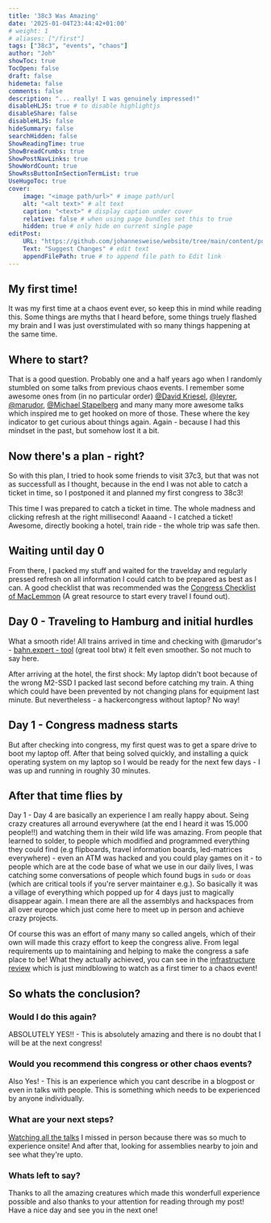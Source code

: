 ```yaml
---
title: '38c3 Was Amazing'
date: '2025-01-04T23:44:42+01:00'
# weight: 1
# aliases: ["/first"]
tags: ["38c3", "events", "chaos"]
author: "Joh"
showToc: true
TocOpen: false
draft: false
hidemeta: false
comments: false
description: "... really! I was genuinely impressed!"
disableHLJS: true # to disable highlightjs
disableShare: false
disableHLJS: false
hideSummary: false
searchHidden: false
ShowReadingTime: true
ShowBreadCrumbs: true
ShowPostNavLinks: true
ShowWordCount: true
ShowRssButtonInSectionTermList: true
UseHugoToc: true
cover:
    image: "<image path/url>" # image path/url
    alt: "<alt text>" # alt text
    caption: "<text>" # display caption under cover
    relative: false # when using page bundles set this to true
    hidden: true # only hide on current single page
editPost:
    URL: "https://github.com/johannesweise/website/tree/main/content/posts"
    Text: "Suggest Changes" # edit text
    appendFilePath: true # to append file path to Edit link
---
```

## My first time!
It was my first time at a chaos event ever, so keep this in mind while reading this. Some things are myths that I heard before, some things truely flashed my brain and I was just overstimulated with so many things happening at the same time.

## Where to start?
That is a good question. Probably one and a half years ago when I randomly stumbled on some talks from previous chaos events. I remember some awesome ones from (in no particular order) [@David Kriesel](https://media.ccc.de/search/?q=%22David+Kriesel%22), [@leyrer](https://media.ccc.de/search?p=leyrer), [@marudor](https://media.ccc.de/search/?q=marudor), [@Michael Stapelberg](https://media.ccc.de/search/?q=%22Michael+Stapelberg%22) and many many more awesome talks which inspired me to get hooked on more of those. These where the key indicator to get curious about things again. Again - because I had this mindset in the past, but somehow lost it a bit.

## Now there's a plan - right?
So with this plan, I tried to hook some friends to visit 37c3, but that was not as successfull as I thought, because in the end I was not able to catch a ticket in time, so I postponed it and planned my first congress to 38c3!

This time I was prepared to catch a ticket in time. The whole madness and clicking refresh at the right millisecond! Aaaand - I catched a ticket! Awesome, directly booking a hotel, train ride - the whole trip was safe then.

## Waiting until day 0
From there, I packed my stuff and waited for the travelday and regularly pressed refresh on all information I could catch to be prepared as best as I can. A good checklist that was recommended was the [Congress Checklist of MacLemmon](https://github.com/MacLemon/CongressChecklist) (A great resource to start every travel I found out).

## Day 0 - Traveling to Hamburg and initial hurdles
What a smooth ride! All trains arrived in time and checking with @marudor's - [bahn.expert - tool](https://bahn.expert) (great tool btw) it felt even smoother. So not much to say here.

After arriving at the hotel, the first shock: My laptop didn't boot because of the wrong M2-SSD I packed last second before catching my train. A thing which could have been prevented by not changing plans for equipment last minute. But nevertheless - a hackercongress without laptop? No way!

## Day 1 - Congress madness starts
But after checking into congress, my first quest was to get a spare drive to boot my laptop off. After that being solved quickly, and installing a quick operating system on my laptop so I would be ready for the next few days - I was up and running in roughly 30 minutes.

## After that time flies by
Day 1 - Day 4 are basically an experience I am really happy about. Seing crazy creatures all arround everywhere (at the end I heard it was 15.000 people!!) and watching them in their wild life was amazing. From people that learned to solder, to people which modified and programmed everything they could find (e.g flipboards, travel information boards, led-matrices everywhere) - even an ATM was hacked and you could play games on it - to people which are at the code base of what we use in our daily lives, I was catching some conversations of people which found bugs in `sudo` or `doas` (which are critical tools if you're server maintainer e.g.). So basically it was a village of everything which popped up for 4 days just to magically disappear again. I mean there are all the assemblys and hackspaces from all over europe which just come here to meet up in person and achieve crazy projects.

Of course this was an effort of many many so called angels, which of their own will made this crazy effort to keep the congress alive. From legal requirements up to maintaining and helping to make the congress a safe place to be! What they actually achieved, you can see in the [infrastructure review](https://media.ccc.de/v/38c3-38c3-infrastructure-review) which is just mindblowing to watch as a first timer to a chaos event!

## So whats the conclusion?
### Would I do this again?
ABSOLUTELY YES!! - This is absolutely amazing and there is no doubt that I will be at the next congress!
### Would you recommend this congress or other chaos events?
Also Yes! - This is an experience which you cant describe in a blogpost or even in talks with people. This is something which needs to be experienced by anyone individually.
### What are your next steps?
[Watching all the talks](https://media.ccc.de/c/38c3) I missed in person because there was so much to experience onsite! And after that, looking for assemblies nearby to join and see what they're upto.
### Whats left to say?
Thanks to all the amazing creatures which made this wonderfull experience possible and also thanks to your attention for reading through my post! Have a nice day and see you in the next one!